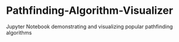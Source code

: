 # Pathfinding-Algorithm-Visualizer
Jupyter Notebook demonstrating and visualizing popular pathfinding algorithms
